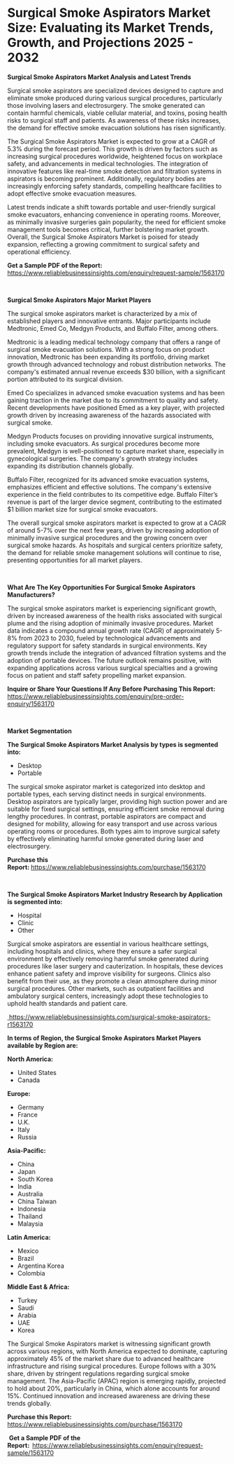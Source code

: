 <p><h1>Surgical Smoke Aspirators Market Size: Evaluating its Market Trends, Growth, and Projections 2025 - 2032</h1></p><p><strong>Surgical Smoke Aspirators Market Analysis and Latest Trends</strong></p>
<p><p>Surgical smoke aspirators are specialized devices designed to capture and eliminate smoke produced during various surgical procedures, particularly those involving lasers and electrosurgery. The smoke generated can contain harmful chemicals, viable cellular material, and toxins, posing health risks to surgical staff and patients. As awareness of these risks increases, the demand for effective smoke evacuation solutions has risen significantly.</p><p>The Surgical Smoke Aspirators Market is expected to grow at a CAGR of 5.3% during the forecast period. This growth is driven by factors such as increasing surgical procedures worldwide, heightened focus on workplace safety, and advancements in medical technologies. The integration of innovative features like real-time smoke detection and filtration systems in aspirators is becoming prominent. Additionally, regulatory bodies are increasingly enforcing safety standards, compelling healthcare facilities to adopt effective smoke evacuation measures.</p><p>Latest trends indicate a shift towards portable and user-friendly surgical smoke evacuators, enhancing convenience in operating rooms. Moreover, as minimally invasive surgeries gain popularity, the need for efficient smoke management tools becomes critical, further bolstering market growth. Overall, the Surgical Smoke Aspirators Market is poised for steady expansion, reflecting a growing commitment to surgical safety and operational efficiency.</p></p>
<p><strong>Get a Sample PDF of the Report:&nbsp;</strong> <a href="https://www.reliablebusinessinsights.com/enquiry/request-sample/1563170?utm_campaign=97&utm_medium=2&utm_source=Github&utm_content=ia&utm_term=14042025&utm_id=surgical-smoke-aspirators">https://www.reliablebusinessinsights.com/enquiry/request-sample/1563170</a></p>
<p>&nbsp;</p>
<p><strong>Surgical Smoke Aspirators Major Market Players</strong></p>
<p><p>The surgical smoke aspirators market is characterized by a mix of established players and innovative entrants. Major participants include Medtronic, Emed Co, Medgyn Products, and Buffalo Filter, among others.</p><p>Medtronic is a leading medical technology company that offers a range of surgical smoke evacuation solutions. With a strong focus on product innovation, Medtronic has been expanding its portfolio, driving market growth through advanced technology and robust distribution networks. The company's estimated annual revenue exceeds $30 billion, with a significant portion attributed to its surgical division.</p><p>Emed Co specializes in advanced smoke evacuation systems and has been gaining traction in the market due to its commitment to quality and safety. Recent developments have positioned Emed as a key player, with projected growth driven by increasing awareness of the hazards associated with surgical smoke.</p><p>Medgyn Products focuses on providing innovative surgical instruments, including smoke evacuators. As surgical procedures become more prevalent, Medgyn is well-positioned to capture market share, especially in gynecological surgeries. The company's growth strategy includes expanding its distribution channels globally.</p><p>Buffalo Filter, recognized for its advanced smoke evacuation systems, emphasizes efficient and effective solutions. The company's extensive experience in the field contributes to its competitive edge. Buffalo Filter’s revenue is part of the larger device segment, contributing to the estimated $1 billion market size for surgical smoke evacuators.</p><p>The overall surgical smoke aspirators market is expected to grow at a CAGR of around 5-7% over the next few years, driven by increasing adoption of minimally invasive surgical procedures and the growing concern over surgical smoke hazards. As hospitals and surgical centers prioritize safety, the demand for reliable smoke management solutions will continue to rise, presenting opportunities for all market players.</p></p>
<p>&nbsp;</p>
<p><strong>What Are The Key Opportunities For Surgical Smoke Aspirators Manufacturers?</strong></p>
<p><p>The surgical smoke aspirators market is experiencing significant growth, driven by increased awareness of the health risks associated with surgical plume and the rising adoption of minimally invasive procedures. Market data indicates a compound annual growth rate (CAGR) of approximately 5-8% from 2023 to 2030, fueled by technological advancements and regulatory support for safety standards in surgical environments. Key growth trends include the integration of advanced filtration systems and the adoption of portable devices. The future outlook remains positive, with expanding applications across various surgical specialties and a growing focus on patient and staff safety propelling market expansion.</p></p>
<p><strong>Inquire or Share Your Questions If Any Before Purchasing This Report:</strong> <a href="https://www.reliablebusinessinsights.com/enquiry/pre-order-enquiry/1563170?utm_campaign=97&utm_medium=2&utm_source=Github&utm_content=ia&utm_term=14042025&utm_id=surgical-smoke-aspirators">https://www.reliablebusinessinsights.com/enquiry/pre-order-enquiry/1563170</a></p>
<p>&nbsp;</p>
<p><strong>Market Segmentation</strong></p>
<p><strong>The Surgical Smoke Aspirators Market Analysis by types is segmented into:</strong></p>
<p><ul><li>Desktop</li><li>Portable</li></ul></p>
<p><p>The surgical smoke aspirator market is categorized into desktop and portable types, each serving distinct needs in surgical environments. Desktop aspirators are typically larger, providing high suction power and are suitable for fixed surgical settings, ensuring efficient smoke removal during lengthy procedures. In contrast, portable aspirators are compact and designed for mobility, allowing for easy transport and use across various operating rooms or procedures. Both types aim to improve surgical safety by effectively eliminating harmful smoke generated during laser and electrosurgery.</p></p>
<p><strong>Purchase this Report:&nbsp;</strong><a href="https://www.reliablebusinessinsights.com/purchase/1563170?utm_campaign=97&utm_medium=2&utm_source=Github&utm_content=ia&utm_term=14042025&utm_id=surgical-smoke-aspirators">https://www.reliablebusinessinsights.com/purchase/1563170</a></p>
<p>&nbsp;</p>
<p><strong>The Surgical Smoke Aspirators Market Industry Research by Application is segmented into:</strong></p>
<p><ul><li>Hospital</li><li>Clinic</li><li>Other</li></ul></p>
<p><p>Surgical smoke aspirators are essential in various healthcare settings, including hospitals and clinics, where they ensure a safer surgical environment by effectively removing harmful smoke generated during procedures like laser surgery and cauterization. In hospitals, these devices enhance patient safety and improve visibility for surgeons. Clinics also benefit from their use, as they promote a clean atmosphere during minor surgical procedures. Other markets, such as outpatient facilities and ambulatory surgical centers, increasingly adopt these technologies to uphold health standards and patient care.</p></p>
<p><a href="https://www.reliablebusinessinsights.com/surgical-smoke-aspirators-r1563170?utm_campaign=97&utm_medium=2&utm_source=Github&utm_content=ia&utm_term=14042025&utm_id=surgical-smoke-aspirators">&nbsp;https://www.reliablebusinessinsights.com/surgical-smoke-aspirators-r1563170</a></p>
<p><strong>In terms of Region, the Surgical Smoke Aspirators Market Players available by Region are:</strong></p>
<p>
    <p> <strong> North America: </strong>
        <ul>
            <li>United States</li>
            <li>Canada</li>
        </ul>
        </p> 
    <p> <strong> Europe: </strong>
        <ul>
            <li>Germany</li>
            <li>France</li>
            <li>U.K.</li>
            <li>Italy</li>
            <li>Russia</li>
        </ul>
        </p> 
    <p> <strong> Asia-Pacific: </strong>
        <ul>
            <li>China</li>
            <li>Japan</li>
            <li>South Korea</li>
            <li>India</li>
            <li>Australia</li>
            <li>China Taiwan</li>
            <li>Indonesia</li>
            <li>Thailand</li>
            <li>Malaysia</li>
        </ul>
        </p> 
    <p> <strong> Latin America: </strong>
        <ul>
            <li>Mexico</li>
            <li>Brazil</li>
            <li>Argentina Korea</li>
            <li>Colombia</li>
        </ul>
        </p> 
    <p> <strong> Middle East & Africa: </strong>
        <ul>
            <li>Turkey</li>
            <li>Saudi</li>
            <li>Arabia</li>
            <li>UAE</li>
            <li>Korea</li>
        </ul>
    </p>
    </p>
<p><p>The Surgical Smoke Aspirators market is witnessing significant growth across various regions, with North America expected to dominate, capturing approximately 45% of the market share due to advanced healthcare infrastructure and rising surgical procedures. Europe follows with a 30% share, driven by stringent regulations regarding surgical smoke management. The Asia-Pacific (APAC) region is emerging rapidly, projected to hold about 20%, particularly in China, which alone accounts for around 15%. Continued innovation and increased awareness are driving these trends globally.</p></p>
<p><strong>Purchase this Report: </strong><a href="https://www.reliablebusinessinsights.com/purchase/1563170?utm_campaign=97&utm_medium=2&utm_source=Github&utm_content=ia&utm_term=14042025&utm_id=surgical-smoke-aspirators">https://www.reliablebusinessinsights.com/purchase/1563170</a></p>
<p>&nbsp;<strong>Get a Sample PDF of the Report:&nbsp;&nbsp;</strong><a href="https://www.reliablebusinessinsights.com/enquiry/request-sample/1563170?utm_campaign=97&utm_medium=2&utm_source=Github&utm_content=ia&utm_term=14042025&utm_id=surgical-smoke-aspirators">https://www.reliablebusinessinsights.com/enquiry/request-sample/1563170</a></p>
<p><strong></strong></p>
<p><p></p><p></p><p></p></p>